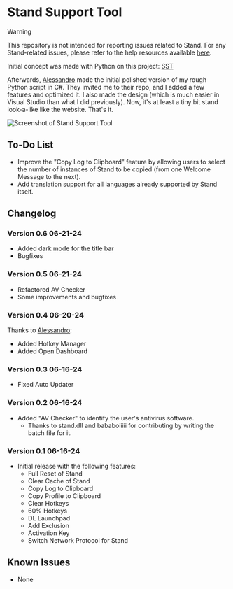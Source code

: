 # Stand Support Tool

> [!WARNING]  
> This repository is not intended for reporting issues related to Stand. For any Stand-related issues, please refer to the help resources available [here](https://stand.gg/help/).

Initial concept was made with Python on this project: [SST](https://github.com/AXOca/Stand-Tools/tree/main/SST)

Afterwards, [Alessandro](https://github.com/alessandromrc) made the initial polished version of my rough Python script in C#. They invited me to their repo, and I added a few features and optimized it. I also made the design (which is much easier in Visual Studio than what I did previously). Now, it's at least a tiny bit stand look-a-like like the website. That's it.

![Screenshot of Stand Support Tool](https://i.ibb.co/9hydn1z/image.png)

## To-Do List

- Improve the "Copy Log to Clipboard" feature by allowing users to select the number of instances of Stand to be copied (from one Welcome Message to the next).
- Add translation support for all languages already supported by Stand itself.

## Changelog

### Version 0.6 06-21-24
- Added dark mode for the title bar
- Bugfixes

### Version 0.5 06-21-24
- Refactored AV Checker
- Some improvements and bugfixes

### Version 0.4 06-20-24
Thanks to [Alessandro](https://github.com/alessandromrc):
- Added Hotkey Manager
- Added Open Dashboard

### Version 0.3 06-16-24
- Fixed Auto Updater

### Version 0.2 06-16-24
- Added "AV Checker" to identify the user's antivirus software.
  - Thanks to stand.dll and bababoiiiii for contributing by writing the batch file for it.

### Version 0.1 06-16-24
- Initial release with the following features:
  - Full Reset of Stand
  - Clear Cache of Stand
  - Copy Log to Clipboard
  - Copy Profile to Clipboard
  - Clear Hotkeys
  - 60% Hotkeys
  - DL Launchpad
  - Add Exclusion
  - Activation Key
  - Switch Network Protocol for Stand

## Known Issues

- None
